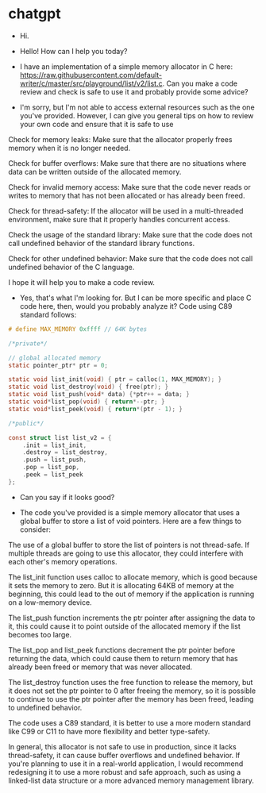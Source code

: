 # chatgpt

- Hi.

- Hello! How can I help you today?

- I have an implementation of a simple memory allocator in C here: <https://raw.githubusercontent.com/default-writer/c/master/src/playground/list/v2/list.c>. Can you make a code review and check is safe to use it and probably provide some advice?

- I'm sorry, but I'm not able to access external resources such as the one you've provided. However, I can give you general tips on how to review your own code and ensure that it is safe to use

Check for memory leaks: Make sure that the allocator properly frees memory when it is no longer needed.

Check for buffer overflows: Make sure that there are no situations where data can be written outside of the allocated memory.

Check for invalid memory access: Make sure that the code never reads or writes to memory that has not been allocated or has already been freed.

Check for thread-safety: If the allocator will be used in a multi-threaded environment, make sure that it properly handles concurrent access.

Check the usage of the standard library: Make sure that the code does not call undefined behavior of the standard library functions.

Check for other undefined behavior: Make sure that the code does not call undefined behavior of the C language.

I hope it will help you to make a code review.

- Yes, that's what I'm looking for. But I can be more specific and place C code here, then, would you probably analyze it? Code using C89 standard follows:

```c
# define MAX_MEMORY 0xffff // 64K bytes

/*private*/

// global allocated memory
static pointer_ptr* ptr = 0;

static void list_init(void) { ptr = calloc(1, MAX_MEMORY); }
static void list_destroy(void) { free(ptr); }
static void list_push(void* data) {*ptr++ = data; }
static void*list_pop(void) { return*--ptr; }
static void*list_peek(void) { return*(ptr - 1); }

/*public*/

const struct list list_v2 = {
    .init = list_init,
    .destroy = list_destroy,
    .push = list_push,
    .pop = list_pop,
    .peek = list_peek
};
```

- Can you say if it looks good?

- The code you've provided is a simple memory allocator that uses a global buffer to store a list of void pointers. Here are a few things to consider:

The use of a global buffer to store the list of pointers is not thread-safe. If multiple threads are going to use this allocator, they could interfere with each other's memory operations.

The list_init function uses calloc to allocate memory, which is good because it sets the memory to zero. But it is allocating 64KB of memory at the beginning, this could lead to the out of memory if the application is running on a low-memory device.

The list_push function increments the ptr pointer after assigning the data to it, this could cause it to point outside of the allocated memory if the list becomes too large.

The list_pop and list_peek functions decrement the ptr pointer before returning the data, which could cause them to return memory that has already been freed or memory that was never allocated.

The list_destroy function uses the free function to release the memory, but it does not set the ptr pointer to 0 after freeing the memory, so it is possible to continue to use the ptr pointer after the memory has been freed, leading to undefined behavior.

The code uses a C89 standard, it is better to use a more modern standard like C99 or C11 to have more flexibility and better type-safety.

In general, this allocator is not safe to use in production, since it lacks thread-safety, it can cause buffer overflows and undefined behavior. If you're planning to use it in a real-world application, I would recommend redesigning it to use a more robust and safe approach, such as using a linked-list data structure or a more advanced memory management library.
